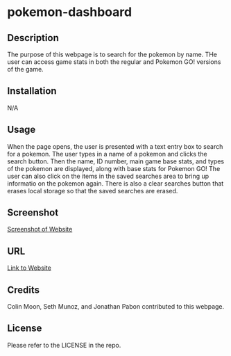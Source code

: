 # pokemon-dashboard

## Description

The purpose of this webpage is to search for the pokemon by name. THe user can access game stats in both the regular and Pokemon GO! versions of the game.

## Installation

N/A

## Usage

When the page opens, the user is presented with a text entry box to search for a pokemon. The user types in a name of a pokemon and clicks the search button. Then the name, ID number, main game base stats, and types of the pokemon are displayed, along with base stats for Pokemon GO! The user can also click on the items in the saved searches area to bring up informatio on the pokemon again. There is also a clear searches button that erases local storage so that the saved searches are erased.
## Screenshot

[Screenshot of Website](https://github.com/SethMunoz339/weather-dashboard/blob/main/assets/weather-dashboard-screenshot.png?raw=true)

## URL

[Link to Website](https://sethmunoz339.github.io/weather-dashboard/)
## Credits

Colin Moon, Seth Munoz, and Jonathan Pabon contributed to this webpage.

## License

Please refer to the LICENSE in the repo.
